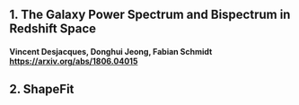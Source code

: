 ## 1. The Galaxy Power Spectrum and Bispectrum in Redshift Space 
#### Vincent Desjacques, Donghui Jeong, Fabian Schmidt https://arxiv.org/abs/1806.04015


## 2. ShapeFit
